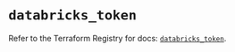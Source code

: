 # `databricks_token`

Refer to the Terraform Registry for docs: [`databricks_token`](https://registry.terraform.io/providers/databricks/databricks/1.65.1/docs/resources/token).
